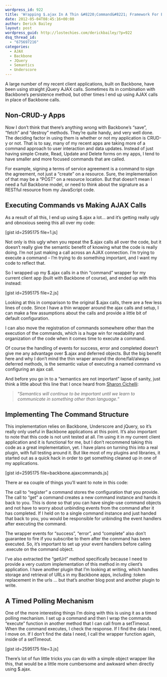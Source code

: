 ```yaml
---
wordpress_id: 922
title: 'Wrapping $.ajax In A Thin &#8220;Command&#8221; Framework For Backbone Apps'
date: 2012-05-04T08:45:16+00:00
author: Derick Bailey
layout: post
wordpress_guid: http://lostechies.com/derickbailey/?p=922
dsq_thread_id:
  - "675697216"
categories:
  - AJAX
  - Backbone
  - JQuery
  - Semantics
  - Underscore
---
```

A large number of my recent client applications, built on Backbone, have been using straight jQuery AJAX calls. Sometimes its in combination with Backbone&#8217;s persistence method, but other times I end up using AJAX calls in place of Backbone calls.

## Non-CRUD-y Apps

Now I don&#8217;t think that there&#8217;s anything wrong with Backbone&#8217;s &#8220;save&#8221;, &#8220;fetch&#8221; and &#8220;destroy&#8221; methods. They&#8217;re quite handy, and very well done. The deciding factor in using them is whether or not my application is CRUD-y or not. That is to say, many of my recent apps are taking more of a command approach to user interaction and data updates. Instead of just having simple Create, Read, Update and Delete forms on my apps, I tend to have smaller and more focused commands that are called.

For example, signing a terms of service agreement is a command to sign the agreement, not just a &#8220;create&#8221; on a resource. Sure, the implementation of that may be a &#8220;POST&#8221; on a resource location. But that doesn&#8217;t mean I need a full Backbone model, or need to think about the signature as a RESTful resource from my JavaScript code.

## Executing Commands vs Making AJAX Calls

As a result of all this, I end up using $.ajax a lot… and it&#8217;s getting really ugly and obnoxious seeing this all over my code:

[gist id=2595175 file=1.js]

Not only is this ugly when you repeat the $.ajax calls all over the code, but it doesn&#8217;t really give the semantic benefit of knowing what the code is really doing. I&#8217;m not just making a call across an AJAX connection. I&#8217;m trying to execute a command &#8211; I&#8217;m trying to do something important, and I want my code to reflect that.

So I wrapped up my $.ajax calls in a thin &#8220;command&#8221; wrapper for my current client app (built with Backbone of course), and ended up with this instead:

[gist id=2595175 file=2.js]

Looking at this in comparison to the original $.ajax calls, there are a few less lines of code. Since I have a thin wrapper around the ajax calls and setup, I can make a few assumptions about the calls and provide a little bit of default configuration. 

I can also move the registration of commands somewhere other than the execution of the commands, which is a huge win for readability and organization of the code when it comes time to execute a command.

Of course the handling of events for success, error and completed doesn&#8217;t give me any advantage over $.ajax and deferred objects. But the big benefit here and why I don&#8217;t mind the thin wraper around the done/fail/always deferred methods, is the semantic value of executing a named command vs configuring an ajax call.

And before you go in to a &#8220;semantics are not important&#8221; lapse of sanity, just think a little about this line that I once heard from [Sharon Cichelli](https://twitter.com/#!/scichelli):

> &#8220;_Semantics will continue to be important until we learn to communicate in something other than language._&#8220;

## Implementing The Command Structure

This implementation relies on Backbone, Underscore and jQuery, so it&#8217;s really only useful in Backbone applications at this point. It&#8217;s also important to note that this code is not unit tested at all. I&#8217;m using it in my current client application and it is functional for me, but I don&#8217;t recommend taking this code as a great implementation, yet. I have plans on turning this into a real plugin, with full testing around it. But like most of my plugins and libraries, it started out as a quick hack in order to get something cleaned up in one of my applications.

[gist id=2595175 file=backbone.ajaxcommands.js]

There ar ea couple of things you&#8217;ll want to note in this code:

The call to &#8220;register&#8221; a command stores the configuration that you provide. The call to &#8220;get&#8221; a command creates a new command instance and hands it back to you. This is done so that you can have single-use command objects and not have to worry about unbinding events from the command after it has completed. If I held on to a single command instance and just handed that back to you, you would be responsible for unbinding the event handlers after executing the command. 

The wrapper events for &#8220;success&#8221;, &#8220;error&#8221;, and &#8220;complete&#8221; also don&#8217;t guarantee to fire if you subscribe to them after the command has been executed. So, it&#8217;s important to set up your event handlers before calling .execute on the command object.

I&#8217;ve also extracted the &#8220;getUrl&#8221; method specifically because I need to provide a very custom implementation of this method in my client&#8217;s application. I have another plugin that I&#8217;m looking at writing, which handles storage and retrieval of URLs in my Backbone apps, including :token replacement in the urls … but that&#8217;s another blog post and another plugin to write.

## A Timed Polling Mechanism

One of the more interesting things I&#8217;m doing with this is using it as a timed polling mechanism. I set up a command and then I wrap the commands &#8220;execute&#8221; function in another method that I can call from a setTimeout. When the command executes, I check the response. If I find the data I need, I move on. If I don&#8217;t find the data I need, I call the wrapper function again, inside of a setTimeout.

[gist id=2595175 file=3.js]

There&#8217;s lot of fun little tricks you can do with a simple object wrapper like this, that would be a little more cumbersome and awkward when directly using $.ajax. 